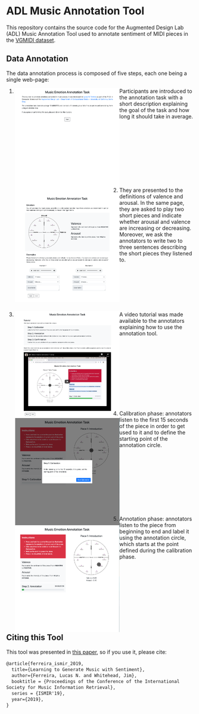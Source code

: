 # ADL Music Annotation Tool

This repository contains the source code for the Augmented Design Lab (ADL) Music Annotation Tool used to annotate sentiment of MIDI pieces in the [VGMIDI dataset](https://github.com/lucasnfe/vgmidi).

## Data Annotation
The data annotation process is composed of five steps, each one being a single web-page:  

<ol>
 
 <li>
    <img align="left" src="/img/screenshots/screenshot1.png" width="280" />
    <p> Participants are introduced to the annotation task with a short description explaining the goal of the task and how 
     long it should take in average.</p>
     </br></br></br></br></br></br></br></br></br>
 </li>

 <li><img align="left" src="/img/screenshots/screenshot2.png" width="280" /> 
     <p>They are presented to the definitions of valence and arousal. In the same page, they are asked to play two short 
      pieces and indicate whether arousal and valence are increasing or decreasing. Moreover, we ask the annotators to write 
      two to three sentences describing the short pieces they listened to.</p>
      </br></br></br></br></br></br>
 </li>
  
 <li><img align="left" src="/img/screenshots/screenshot3.png" width="280" />
     <p>A video tutorial was made available to the annotators explaining how to use the annotation tool.</p>
     </br></br></br></br></br></br></br></br></br></br>
 </li>

 <li><img align="left" src="/img/screenshots/screenshot4.png" width="280" />
     <p>Calibration phase: annotators listen to the first 15 seconds of the piece in order to get used to it and to define 
           the starting point of the annotation circle.</p>
     </br></br></br></br></br></br></br></br></br>
 </li>
 
  
 <li><img align="left" src="/img/screenshots/screenshot6.png" width="280" />
     <p>Annotation phase: annotators listen to the piece from beginning to end and label it using the annotation circle, 
        which starts at the point defined during the calibration phase.</p>
     </br></br></br></br></br></br></br></br></br>
 </li>
</ol>
 



## Citing this Tool
This tool was presented in [this paper](http://www.lucasnferreira.com/papers/2019/ismir-learning.pdf), so if you use it, 
please cite:

```
@article{ferreira_ismir_2019,
  title={Learning to Generate Music with Sentiment},
  author={Ferreira, Lucas N. and Whitehead, Jim},
  booktitle = {Proceedings of the Conference of the International Society for Music Information Retrieval},
  series = {ISMIR'19},
  year={2019},
}
```

